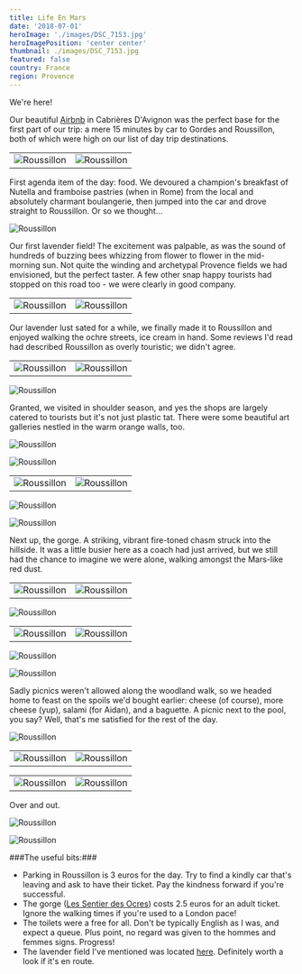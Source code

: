 ```yaml
---
title: Life En Mars
date: '2018-07-01'
heroImage: './images/DSC_7153.jpg'
heroImagePosition: 'center center'
thumbnail: ./images/DSC_7153.jpg
featured: false
country: France
region: Provence
---
```


We're here!

Our beautiful [Airbnb](https://www.airbnb.co.uk/rooms/13588587?guests=1&adults=1) in Cabrières D'Avignon was the perfect base for the first part of our trip: a mere 15 minutes by car to Gordes and Roussillon, both of which were high on our list of day trip destinations.

|                                      |                                      |
| ------------------------------------ | ------------------------------------ |
| ![Roussillon](./images/P1140187.jpg) | ![Roussillon](./images/P1140218.jpg) |

First agenda item of the day: food. We devoured a champion's breakfast of Nutella and framboise pastries (when in Rome) from the local and absolutely charmant boulangerie, then jumped into the car and drove straight to Roussillon. Or so we thought...

![Roussillon](./images/P1140253.jpg)

Our first lavender field! The excitement was palpable, as was the sound of hundreds of buzzing bees whizzing from flower to flower in the mid-morning sun. Not quite the winding and archetypal Provence fields we had envisioned, but the perfect taster. A few other snap happy tourists had stopped on this road too - we were clearly in good company.

|                                      |                                      |
| ------------------------------------ | ------------------------------------ |
| ![Roussillon](./images/DSC_6971.jpg) | ![Roussillon](./images/DSC_6978.jpg) |

Our lavender lust sated for a while, we finally made it to Roussillon and enjoyed walking the ochre streets, ice cream in hand. Some reviews I'd read had described Roussillon as overly touristic; we didn't agree.

|                                      |                                      |
| ------------------------------------ | ------------------------------------ |
| ![Roussillon](./images/P1140266.jpg) | ![Roussillon](./images/DSC_7058.jpg) |

![Roussillon](./images/P1140289.jpg)

Granted, we visited in shoulder season, and yes the shops are largely catered to tourists but it's not just plastic tat. There were some beautiful art galleries nestled in the warm orange walls, too.

![Roussillon](./images/DSC_7061.jpg)

![Roussillon](./images/DSC_7071.jpg)

|                                      |                                      |
| ------------------------------------ | ------------------------------------ |
| ![Roussillon](./images/P1140297.jpg) | ![Roussillon](./images/P1140292.jpg) |

![Roussillon](./images/DSC_7175.jpg)

![Roussillon](./images/DSC_7170.jpg)

Next up, the gorge. A striking, vibrant fire-toned chasm struck into the hillside. It was a little busier here as a coach had just arrived, but we still had the chance to imagine we were alone, walking amongst the Mars-like red dust.

|                                      |                                      |
| ------------------------------------ | ------------------------------------ |
| ![Roussillon](./images/P1140327.jpg) | ![Roussillon](./images/P1140335.jpg) |

![Roussillon](./images/DSC_7127.jpg)

|                                      |                                      |
| ------------------------------------ | ------------------------------------ |
| ![Roussillon](./images/DSC_7098.jpg) | ![Roussillon](./images/DSC_7101.jpg) |

![Roussillon](./images/P1140350.jpg)

![Roussillon](./images/DSC_7153.jpg)

Sadly picnics weren't allowed along the woodland walk, so we headed home to feast on the spoils we'd bought earlier: cheese (of course), more cheese (yup), salami (for Aidan), and a baguette. A picnic next to the pool, you say? Well, that's me satisfied for the rest of the day.

![Roussillon](./images/MVIMG_20180701_162347.jpg)

|                                                   |                                                                               |
| ------------------------------------------------- | ----------------------------------------------------------------------------- |
| ![Roussillon](./images/MVIMG_20180701_174130.jpg) | ![Roussillon](./images/00100dPORTRAIT_00100_BURST20180701164407435_COVER.jpg) |

|                                                                               |                                      |
| ----------------------------------------------------------------------------- | ------------------------------------ |
| ![Roussillon](./images/00100dPORTRAIT_00100_BURST20180701200930491_COVER.jpg) | ![Roussillon](./images/DSC_7194.jpg) |

Over and out.

![Roussillon](./images/00100dPORTRAIT_00100_BURST20180701201238157_COVER.jpg)

![Roussillon](./images/DSC_7252.jpg)

###The useful bits:###

- Parking in Roussillon is 3 euros for the day. Try to find a kindly car that's leaving and ask to have their ticket. Pay the kindness forward if you're successful.
- The gorge ([Les Sentier des Ocres](https://www.tripadvisor.co.uk/Attraction_Review-g635587-d2224811-Reviews-Le_Sentier_des_Ocres-Roussillon_Gordes_Luberon_Vaucluse_Provence_Alpes_Cote_d_Azu.html)) costs 2.5 euros for an adult ticket. Ignore the walking times if you're used to a London pace!
- The toilets were a free for all. Don't be typically English as I was, and expect a queue. Plus point, no regard was given to the hommes and femmes signs. Progress!
- The lavender field I've mentioned was located [here](https://goo.gl/maps/KNQ2TfoFpe62). Definitely worth a look if it's en route.
